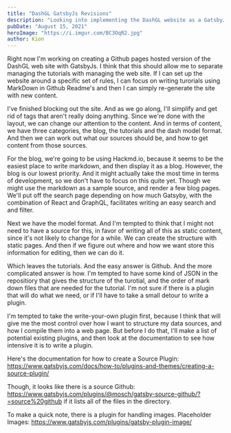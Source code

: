 ```yaml
---
title: "DashGL GatsbyJs Revisions"
description: "Looking into implementing the DashGL website as a GatsbyJs static site"
pubDate: "August 15, 2021"
heroImage: "https://i.imgur.com/BC3OqR2.jpg"
author: Kion
---
```

 


Right now I'm working on creating a Github pages hosted
version of the DashGL web site with GatsbyJs. I think that
this should allow me to separate managing the tutorials
with managing the web site. If I can set up the website around
a specific set of rules, I can focus on writing turorials
using MarkDown in Github Readme's and then I can simply
re-generate the site with new content. 

I've finished blocking out the site. And as we go along, I'll simplify
and get rid of tags that aren't really doing anything. Since we're done
with the layout, we can change our attention to the content.
And in terms of content, we have three categories, the blog, the tutorials
and the dash model format. And then we can work out what our sources
should be, and how to get content from those sources.

For the blog, we're going to be using Hackmd.io, because it
seems to be the easiest place to write markdown, and then display
it as a blog. However, the blog is our lowest priority. And it
might actually take the most time in terms of development, so 
we don't have to focus on this quite yet. Though we might use
the markdown as a sample source, and render a few blog pages. We'll
put off the search page depending on how much Gatsyby, with the combination
of React and GraphQL, facilitates writing an easy search and and filter.

Next we have the model format. And I'm tempted to think that I might not need
to have a source for this, in favor of writing all of this as static
content, since it's not likely to change for a while. We can create the
structure with static pages. And then if we figure out where and how
we want store this information for editing, then we can do it.

Which leaves the tutorials. And the easy answer is Github. And the more
complicated answer is how. I'm tempted to have some kind of JSON in
the repositiory that gives the structure of the turotial, and the order
of mark down files that are needed for the tutorial. I'm not sure if
there is a plugin that will do what we need, or if I'll have to take
a small detour to write a plugin.

I'm tempted to take the write-your-own plugin first, because I think
that will give me the most control over how I want to structure my data sources,
and how I compile them into a web page. But before I do that, I'll
make a list of potential existing plugins, and then look at the documentation
to see how intensive it is to write a plugin. 

Here's the documentation for how to create a Source Plugin: https://www.gatsbyjs.com/docs/how-to/plugins-and-themes/creating-a-source-plugin/

Though, it looks like there is a source Github: https://www.gatsbyjs.com/plugins/@mosch/gatsby-source-github/?=source%20github if it lists all of the files in the directory.

To make a quick note, there is a plugin for handling images.
Placeholder Images: https://www.gatsbyjs.com/plugins/gatsby-plugin-image/